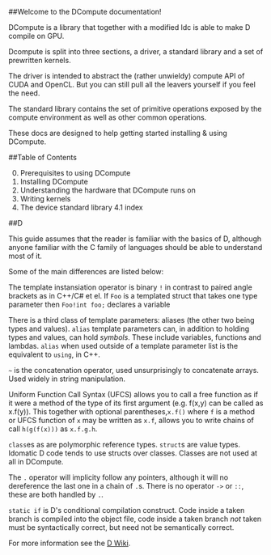 ##Welcome to the DCompute documentation!

DCompute is a library that together with a modified ldc is able to make D compile on GPU.

Dcompute is split into three sections, a driver, a standard library and a set of prewritten kernels.

The driver is intended to abstract the (rather unwieldy) compute API of CUDA and OpenCL.
But you can still pull all the leavers yourself if you feel the need.

The standard library contains the set of primitive operations exposed by the compute environment as well as other common operations.

These docs are designed to help getting started installing & using DCompute. 

##Table of Contents

0. Prerequisites to using DCompute
1. Installing DCompute
2. Understanding the hardware that DCompute runs on
3. Writing kernels
4. The device standard library
4.1 index


##D

This guide assumes that the reader is familiar with the basics of D, although anyone 
familiar with the C family of languages should be able to understand most of it.

Some of the main differences are listed below:

The template instansiation operator is binary `!` in contrast to paired angle brackets
as in C++/C# et el. If `Foo` is a templated struct that takes one type parameter then 
`Foo!int foo;` declares a variable 

There is a third class of template parameters: aliases (the other two being types and values).
`alias` template parameters can, in addition to holding types and values, can hold _symbols_.
These include variables, functions and lambdas. `alias` when used outside of a template parameter 
list is the equivalent to `using`, in C++.

`~` is the concatenation operator, used unsurprisingly to concatenate arrays. 
Used widely in string manipulation.

Uniform Function Call Syntax (UFCS) allows you to call a free function as if it were a 
method of the type of its first argument (e.g. f(x,y) can be called as x.f(y)).
This together with optional parentheses,`x.f()` where `f` is a method or UFCS function of `x`
may be written as `x.f`, allows you to write chains of call `h(g(f(x)))` as `x.f.g.h`.

`class`es as are polymorphic reference types. `struct`s are value types. Idomatic D code 
tends to use structs over classes. Classes are not used at all in DCompute.

The `.` operator will implicity follow any pointers, although it will no dereference the last
one in a chain of `.`s. There is no operator `->` or `::`, these are both handled by `.`.

`static if` is D's conditional compilation construct. Code inside a taken branch is compiled 
into the object file, code inside a taken branch _not_ taken must be syntactically correct, but 
need not be semantically correct.

For more information see the [D Wiki](https://wiki.dlang.org/Coming_From).
